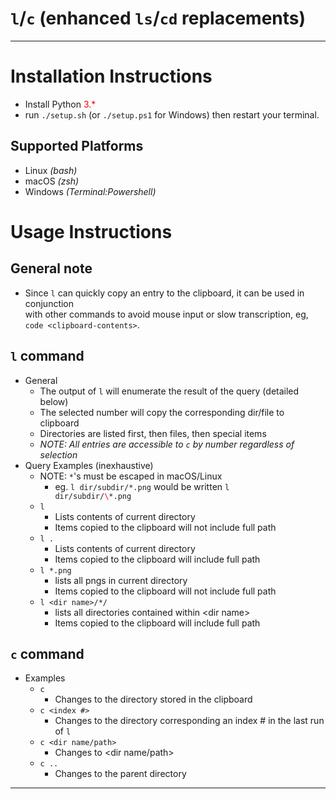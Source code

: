 # <code>l</code>/<code>c</code> (enhanced <code>ls</code>/<code>cd</code> replacements)

<hr>

# Installation Instructions
* Install Python <span style="color:red">3.\*</span>
* run <code>./setup.sh</code> (or <code>./setup.ps1</code> for Windows) then restart your terminal.
## Supported Platforms
* Linux _(bash)_
* macOS _(zsh)_
* Windows _(Terminal:Powershell)_
# Usage Instructions
## General note
* Since <code>l</code> can quickly copy an entry to the clipboard, it can be used in conjunction  
with other commands to avoid mouse input or slow transcription, eg, <code>code \<clipboard-contents\></code>.
## <code>l</code> command
* General
    * The output of <code>l</code> will enumerate the result of the query (detailed below)
    * The selected number will copy the corresponding dir/file to clipboard
    * Directories are listed first, then files, then special items
    * _NOTE: All entries are accessible to <code>c</code> by number regardless of selection_
* Query Examples (inexhaustive)
    * NOTE: <code>*</code>'s must be escaped in macOS/Linux
        * eg. <code>l dir/subdir/\*.png</code> would be written <code>l dir/subdir/<span style="color:red">\\</span>\*.png</code> 
    * <code>l</code>
        * Lists contents of current directory
        * Items copied to the clipboard will not include full path
    * <code>l .</code>
        * Lists contents of current directory
        * Items copied to the clipboard will include full path        
    * <code>l \*.png</code>
        * lists all pngs in current directory
        * Items copied to the clipboard will not include full path
    * <code>l \<dir name\>/*/</code>
        * lists all directories contained within \<dir name\>
        * Items copied to the clipboard will include full path

## <code>c</code> command
* Examples
    * <code>c</code>
        * Changes to the directory stored in the clipboard
    * <code>c \<index #\></code>
        * Changes to the directory corresponding an index # in the last run of <code>l</code>
    * <code>c \<dir name/path\></code>
        * Changes to \<dir name/path\>
    * <code>c ..</code>
        * Changes to the parent directory

<hr>